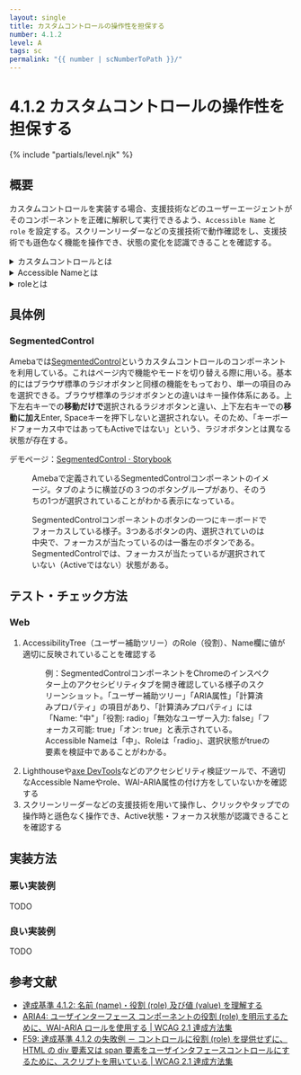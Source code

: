 ```yaml
---
layout: single
title: カスタムコントロールの操作性を担保する
number: 4.1.2
level: A
tags: sc
permalink: "{{ number | scNumberToPath }}/"
---
```


# 4.1.2 カスタムコントロールの操作性を担保する

{% include "partials/level.njk" %}

## 概要

カスタムコントロールを実装する場合、支援技術などのユーザーエージェントがそのコンポーネントを正確に解釈して実行できるよう、`Accessible Name` と `role` を設定する。スクリーンリーダーなどの支援技術で動作確認をし、支援技術でも遜色なく機能を操作でき、状態の変化を認識できることを確認する。

<details>
<summary>カスタムコントロールとは</summary>

カスタムコントロールとは、その言語が提供していない「独自のユーザーインタフェースコンポーネント」のことを指す。例えばタブ、 `<input type="checkbox">` を使わないチェックボックスなど。カスタムコントロールは、開発者が機能をスクリプトで実装する必要がある。

Webでは[WAI-ARIA](https://www.w3.org/TR/wai-aria/)を用いて実装することが多い。
</details>

<details>
<summary>Accessible Nameとは</summary>

Accessible Nameとは、ユーザーインターフェイスの名前である。機械的に識別可能な名前であり、表示されるラベルテキストと一致することが多いが、代替テキストのように支援技術向けにのみ実装されていることもある。WCAGではnameと記載されているが、HTMLのname属性とは関係がなく、誤解を生みやすいため、[Accessible Name and Description Computation 1.1](https://www.w3.org/TR/accname-1.1/)で定義されている用語の名称で表記している。

参考：
- [名前 (name) | 達成基準 4.1.2: 名前 (name)・役割 (role)・値 (value) を理解する](https://waic.jp/translations/WCAG21/Understanding/name-role-value.html#dfn-name)
- [Accessible Name | Accessible Name and Description Computation 1.1](https://www.w3.org/TR/accname-1.1/#dfn-accessible-name)
</details>

<details>
<summary>roleとは</summary>
roleとは、ユーザーインターフェイスの機能を表すものである。たとえば画像やハイパーリンク、チェックボックス、ラジオボタンなど。

参考：
- [役割 (role) | 達成基準 4.1.2: 名前 (name)・役割 (role)・値 (value) を理解する](https://waic.jp/translations/WCAG21/Understanding/name-role-value.html#dfn-role)
</details>

## 具体例

### SegmentedControl

Amebaでは[SegmentedControl](https://ameba-spindle.web.app/?path=/docs/segmentedcontrol)というカスタムコントロールのコンポーネントを利用している。これはページ内で機能やモードを切り替える際に用いる。基本的にはブラウザ標準のラジオボタンと同様の機能をもっており、単一の項目のみを選択できる。ブラウザ標準のラジオボタンとの違いはキー操作体系にある。上下左右キーでの**移動だけで**選択されるラジオボタンと違い、上下左右キーでの**移動に加え**Enter, Spaceキーを押下しないと選択されない。そのため、「キーボードフォーカス中ではあってもActiveではない」という、ラジオボタンとは異なる状態が存在する。

デモページ：[SegmentedControl ⋅ Storybook](https://ameba-spindle.web.app/?path=/docs/segmentedcontrol)

<figure>
<img src="/img/4/1/2/segmented_control.png" alt="">
<figcaption>
Amebaで定義されているSegmentedControlコンポーネントのイメージ。タブのように横並びの３つのボタングループがあり、そのうちの1つが選択されていることがわかる表示になっている。
</figcaption>
</figure>
<figure>
<img src="/img/4/1/2/segmented_control_focused.png" alt="">
<figcaption>
SegmentedControlコンポーネントのボタンの一つにキーボードでフォーカスしている様子。3つあるボタンの内、選択されていのは中央で、フォーカスが当たっているのは一番左のボタンである。SegmentedControlでは、フォーカスが当たっているが選択されていない（Activeではない）状態がある。
</figcaption>
</figure>

## テスト・チェック方法

### Web

1. AccessibilityTree（ユーザー補助ツリー）のRole（役割）、Name欄に値が適切に反映されていることを確認する
    <figure>
    <img src="/img/4/1/2/web_test1.png" alt="">
    <figcaption>
    例：SegmentedControlコンポーネントをChromeのインスペクター上のアクセシビリティタブを開き確認している様子のスクリーンショット。「ユーザー補助ツリー」「ARIA属性」「計算済みプロパティ」の項目があり、「計算済みプロパティ」には「Name: "中"」「役割: radio」「無効なユーザー入力: false」「フォーカス可能: true」「オン: true」と表示されている。Accessible Nameは「中」、Roleは「radio」、選択状態がtrueの要素を検証中であることがわかる。
    </figcaption>
    </figure>
1. Lighthouseや[axe DevTools](https://chrome.google.com/webstore/detail/axe-devtools-web-accessib/lhdoppojpmngadmnindnejefpokejbdd)などのアクセシビリティ検証ツールで、不適切なAccessible Nameやrole、WAI-ARIA属性の付け方をしていないかを確認する
1. スクリーンリーダーなどの支援技術を用いて操作し、クリックやタップでの操作時と遜色なく操作でき、Active状態・フォーカス状態が認識できることを確認する

## 実装方法

### 悪い実装例

TODO

### 良い実装例

TODO

## 参考文献

- [達成基準 4.1.2: 名前 (name)・役割 (role) 及び値 (value) を理解する](https://waic.jp/docs/WCAG21/Understanding/name-role-value.html)
- [ARIA4: ユーザインターフェース コンポーネントの役割 (role) を明示するために、WAI-ARIA ロールを使用する | WCAG 2.1 達成方法集](https://waic.jp/docs/WCAG21/Techniques/aria/ARIA4)
- [F59: 達成基準 4.1.2 の失敗例 － コントロールに役割 (role) を提供せずに、HTML の div 要素又は span 要素をユーザインタフェースコントロールにするために、スクリプトを用いている | WCAG 2.1 達成方法集](https://waic.jp/docs/WCAG21/Techniques/failures/F59)
